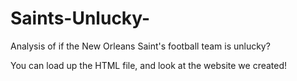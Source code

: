 # Saints-Unlucky-
Analysis of if the New Orleans Saint's football team is unlucky?

You can load up the HTML file, and look at the website we created!
